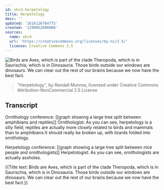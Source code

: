 ```yaml
---
id: xkcd.herpetology
title: Herpetology
desc: ''
updated: '1616126764775'
created: '1299052800000'
sources:
  name: xkcd
  url: 'https://creativecommons.org/licenses/by-nc/2.5/'
  license: Creative Commons 2.5
---
```

![Birds are Aves, which is part of the clade Theropoda, which is in Saurischia, which is in Dinosauria. Those birds outside our windows are dinosaurs. We can clear out the rest of our brains because we now have the best fact.](https://imgs.xkcd.com/comics/herpetology.png)
> "Herpetology", by Randall Munroe, licensed under Creative Commons Attribution-NonCommercial 2.5 License

## Transcript
Ornithology conference:
[[graph showing a large tree split between amphibians and reptiles]]
Ornithologist: As you can see, herpetology is a silly field; reptiles are actually more closely related to birds and mammals than to amphibians.It should really be broken up, with lizards folded into ornithology.

Herpetology conference:
[[graph showing a large tree split between nice people and ornithologists]]
Herpetologist: As you can see, ornithologists are actually assholes.

{{Title text: Birds are Aves, which is part of the clade Theropoda, which is in Saurischia, which is in Dinosauria. Those birds outside our windows are dinosaurs. We can clear out the rest of our brains because we now have the best fact.}}

